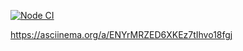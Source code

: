 [![Node CI](https://github.com/hexlet-boilerplates/nodejs-package/workflows/Node%20CI/badge.svg)](https://github.com/Youngpretzel/frontend-project-lvl1/actions)

https://asciinema.org/a/ENYrMRZED6XKEz7tIhvo18fgj
